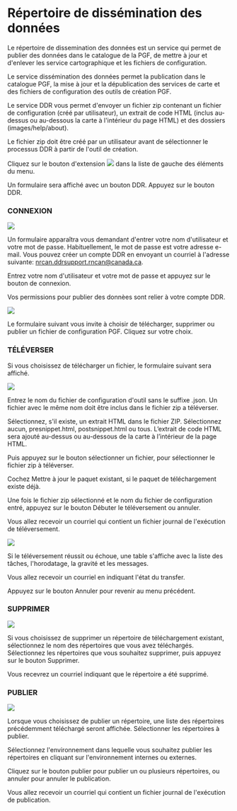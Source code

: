 # Répertoire de dissémination des données

Le répertoire de dissemination des données est un service qui permet de publier des données dans le catalogue de la PGF, de mettre à jour et d'enlever les service cartographique et les fichiers de configuration.

Le service dissémination des données permet la publication dans le catalogue PGF, la mise à jour et la dépublication des services de carte et des fichiers de configuration des outils de création PGF.

Le service DDR vous permet d'envoyer un fichier zip contenant un fichier de configuration (créé par utilisateur), un extrait de code HTML (inclus au-dessus ou au-dessous la carte à l'intérieur du page HTML) et des dossiers (images/help/about).

Le fichier zip doit être créé par un utilisateur avant de sélectionner le processus DDR à partir de l'outil de création.

Cliquez sur le bouton d'extension ![](fig11en.png) dans la liste de gauche des éléments du menu.

Un formulaire sera affiché avec un bouton DDR. Appuyez sur le bouton DDR.

### CONNEXION

![](fig1fr.png)

Un formulaire apparaîtra vous demandant d'entrer votre nom d'utilisateur et votre mot de passe. Habituellement, le mot de passe est votre adresse e-mail. Vous pouvez créer un compte DDR en envoyant un courriel à l'adresse suivante: nrcan.ddrsupport.rncan@canada.ca.

Entrez votre nom d'utilisateur et votre mot de passe et appuyez sur le bouton de connexion.

Vos permissions pour publier des donnèes sont relier à votre compte DDR.

![](fig3fr.png)

Le formulaire suivant vous invite à choisir de télécharger, supprimer ou publier un fichier de configuration PGF. Cliquez sur votre choix.

### TÉLÉVERSER

Si vous choisissez de télécharger un fichier, le formulaire suivant sera affiché.

![](fig4fr.png)

Entrez le nom du fichier de configuration d'outil sans le suffixe .json. Un fichier avec le même nom doit être inclus dans le fichier zip a téléverser.

Sélectionnez, s'il existe, un extrait HTML dans le fichier ZIP. Sélectionnez aucun, presnippet.html, postsnippet.html ou tous. L’extrait de code HTML sera ajouté au-dessus ou au-dessous de la carte à l’intérieur de la page HTML.

Puis appuyez sur le bouton sélectionner un fichier, pour sélectionner le fichier zip à téléverser.

Cochez Mettre à jour le paquet existant, si le paquet de téléchargement existe déjà.

Une fois le fichier zip sélectionné et le nom du fichier de configuration entré, appuyez sur le bouton Débuter le téléversement ou annuler.

Vous allez recevoir un courriel qui contient un fichier journal de l'exécution de téléversement.

![](fig7fr.png)

Si le téléversement réussit ou échoue, une table s'affiche avec la liste des tâches, l'horodatage, la gravité et les messages.

Vous allez recevoir un courriel en indiquant l'état du transfer.

Appuyez sur le bouton Annuler pour revenir au menu précédent.

### SUPPRIMER

![](fig8fr.png)

Si vous choisissez de supprimer un répertoire de téléchargement existant, sélectionnez le nom des
répertoires que vous avez téléchargés. Sélectionnez les répertoires que vous souhaitez supprimer, puis appuyez sur le bouton Supprimer.

Vous recevrez un courriel indiquant que le répertoire a été supprimé.

### PUBLIER

![](fig10fr.png)

Lorsque vous choisissez de publier un répertoire, une liste des répertoires précédemment téléchargé seront affichée. Sélectionner les répertoires à publier.

Sélectionnez l'environnement dans lequelle vous souhaitez publier les répertoires en cliquant sur l'environnement internes ou externes.

Cliquez sur le bouton publier pour publier un ou plusieurs répertoires, ou annuler pour annuler le publication.

Vous allez recevoir un courriel qui contient un fichier journal de l'exécution de publication.
